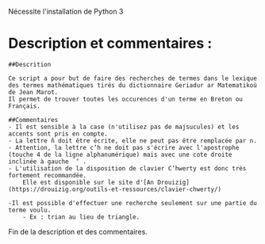 Nécessite l'installation de Python 3

# Description et commentaires :
	##Descrition
	
	Ce script a pour but de faire des recherches de termes dans le lexique des termes mathématiques tirés du dictionnaire Geriadur ar Matematikoù de Jean Marot.
	Il permet de trouver toutes les occurences d'un terme en Breton ou Français.
	
	##Commentaires
	- Il est sensible à la case (n'utilisez pas de majsucules) et les accents sont pris en compte.
	- La lettre ñ doit être écrite, elle ne peut pas être remplacée par n.
	- Attention, la lettre c’h ne doit pas s'écrire avec l'apostrophe (touche 4 de la ligne alphanumérique) mais avec une cote droite inclinée à gauche  ʼ .
	- L'utilisation de la disposition de clavier C’hwerty est donc très fortement recommandée.
		Elle est disponible sur le site d'[An Drouizig](https://drouizig.org/outils-et-ressources/clavier-chwerty/)
	
	-Il est possible d'effectuer une recherche seulement sur une partie du terme voulu. 
		- Ex : trian au lieu de triangle.

Fin de la description et des commentaires.